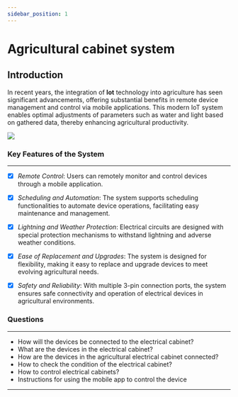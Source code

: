 ```yaml
---
sidebar_position: 1
---
```


# Agricultural cabinet system

## Introduction

In recent years, the integration of **Iot** technology into agriculture has seen significant advancements, offering substantial benefits in remote device management and control via mobile applications. This modern IoT system enables optimal adjustments of parameters such as water and light based on gathered data, thereby enhancing agricultural productivity.

![](https://www.facebook.com/photo/?fbid=10160397870077817&set=pcb.1914784202364401&locale=vi_VN)

### Key Features of the System
---

- [x] *Remote Control*: Users can remotely monitor and control devices through a mobile application.

- [x] *Scheduling and Automation*: The system supports scheduling functionalities to automate device operations, facilitating easy maintenance and management.

- [x] *Lightning and Weather Protection*: Electrical circuits are designed with special protection mechanisms to withstand lightning and adverse weather conditions.

- [x] *Ease of Replacement and Upgrades*: The system is designed for flexibility, making it easy to replace and upgrade devices to meet evolving agricultural needs.

- [x] *Safety and Reliability*: With multiple 3-pin connection ports, the system ensures safe connectivity and operation of electrical devices in agricultural environments.


### Questions 
---
- How will the devices be connected to the electrical cabinet?  
- What are the devices in the electrical cabinet?
- How are the devices in the agricultural electrical cabinet connected?
- How to check the condition of the electrical cabinet?
- How to control electrical cabinets? 
- Instructions for using the mobile app to control the device

---